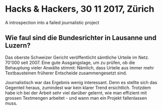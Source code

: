 # Hacks & Hackers, 30 11 2017, Zürich
A introspection into a failed journalistic project

## Wie faul sind die Bundesrichter in Lausanne und Luzern?

Das oberste Schweizer Gericht veröffentlicht sämtliche Urteile im Netz. 70'000 seit 2007. Eine gute Ausgangslage, um zu prüfen, ob die Behauptung vieler Anwälte stimmt: Nämlich, dass Urteile aus immer mehr Textbausteinen früherer Entscheide zusammengesetzt sind.

Journalistisch war das Ergebnis wenig interessant. Denn es stellte sich das Gegenteil heraus, zumindest war kein klarer Trend ersichtlich. Trotzdem habe ich bei der Arbeit sehr viel darüber gelernt, wie man effizient mit grossen Textmengen arbeitet - und wann man ein Projekt fallenlassen muss.
